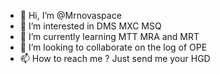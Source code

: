 - 👋 Hi, I’m @Mrnovaspace
- 👀 I’m interested in DMS MXC MSQ 
- 🌱 I’m currently learning MTT MRA and MRT 
- 💞️ I’m looking to collaborate on the log of OPE
- 📫 How to reach me ? Just send me your HGD
